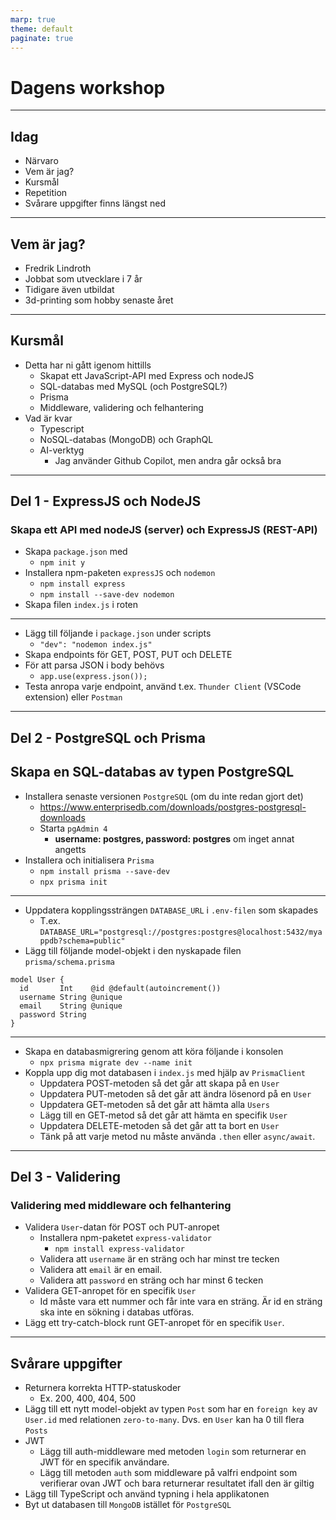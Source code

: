 ```yaml
---
marp: true
theme: default
paginate: true
---
```


# Dagens workshop

---

## Idag

- Närvaro
- Vem är jag?
- Kursmål
- Repetition
- Svårare uppgifter finns längst ned

---

## Vem är jag?

- Fredrik Lindroth
- Jobbat som utvecklare i 7 år
- Tidigare även utbildat
- 3d-printing som hobby senaste året

---

## Kursmål

- Detta har ni gått igenom hittills
  - Skapat ett JavaScript-API med Express och nodeJS
  - SQL-databas med MySQL (och PostgreSQL?)
  - Prisma
  - Middleware, validering och felhantering
- Vad är kvar
  - Typescript
  - NoSQL-databas (MongoDB) och GraphQL
  - AI-verktyg
    - Jag använder Github Copilot, men andra går också bra

---

## Del 1 - ExpressJS och NodeJS

### Skapa ett API med nodeJS (server) och ExpressJS (REST-API)

- Skapa ``package.json`` med
  - ``npm init y``
- Installera npm-paketen ``expressJS`` och ``nodemon``
  - ``npm install express``
  - ``npm install --save-dev nodemon``
- Skapa filen ``index.js`` i roten

---

- Lägg till följande i ``package.json`` under scripts
  - ``"dev": "nodemon index.js"``
- Skapa endpoints för GET, POST, PUT och DELETE
- För att parsa JSON i body behövs
  - ``app.use(express.json());``
- Testa anropa varje endpoint, använd t.ex. ``Thunder Client`` (VSCode extension) eller ``Postman``

---

## Del 2 - PostgreSQL och Prisma

## Skapa en SQL-databas av typen PostgreSQL

- Installera senaste versionen ``PostgreSQL`` (om du inte redan gjort det)
  - <https://www.enterprisedb.com/downloads/postgres-postgresql-downloads>
  - Starta ``pgAdmin 4``
    - **username: postgres, password: postgres** om inget annat angetts
- Installera och initialisera ``Prisma``
  - ``npm install prisma --save-dev``
  - ``npx prisma init``

---

- Uppdatera kopplingssträngen ``DATABASE_URL`` i ``.env-filen`` som skapades
  - T.ex. ``DATABASE_URL="postgresql://postgres:postgres@localhost:5432/myappdb?schema=public"``
- Lägg till följande model-objekt i den nyskapade filen ``prisma/schema.prisma``

```
model User {
  id       Int    @id @default(autoincrement())
  username String @unique
  email    String @unique
  password String
} 
```

---

- Skapa en databasmigrering genom att köra följande i konsolen
  - ``npx prisma migrate dev --name init``
- Koppla upp dig mot databasen i ``index.js`` med hjälp av ``PrismaClient``
  - Uppdatera POST-metoden så det går att skapa på en ``User``
  - Uppdatera PUT-metoden så det går att ändra lösenord på en ``User``
  - Uppdatera GET-metoden så det går att hämta alla ``Users``
  - Lägg till en GET-metod så det går att hämta en specifik ``User``
  - Uppdatera DELETE-metoden så det går att ta bort en ``User``
  - Tänk på att varje metod nu måste använda ``.then`` eller ``async/await``.

---

## Del 3 - Validering

### Validering med middleware och felhantering

- Validera ``User``-datan  för POST och PUT-anropet
  - Installera npm-paketet ``express-validator``
    - ``npm install express-validator``
  - Validera att ``username`` är en sträng och har minst tre tecken
  - Validera att ``email`` är en email.
  - Validera att ``password`` en sträng och har minst 6 tecken
- Validera GET-anropet för en specifik ``User``
  - Id måste vara ett nummer och får inte vara en sträng. Är id en sträng ska inte en sökning i databas utföras.
- Lägg ett try-catch-block runt GET-anropet för en specifik ``User``.

---

## Svårare uppgifter

- Returnera korrekta HTTP-statuskoder
  - Ex. 200, 400, 404, 500
- Lägg till ett nytt model-objekt av typen ``Post`` som har en ``foreign key`` av ``User.id`` med relationen ``zero-to-many``. Dvs. en ``User`` kan ha 0 till flera ``Posts``
- JWT
  - Lägg till auth-middleware med metoden ``login`` som returnerar en JWT för en specifik användare.
  - Lägg till metoden ``auth`` som middleware på valfri endpoint som verifierar ovan JWT och bara returnerar resultatet ifall den är giltig
- Lägg till TypeScript och använd typning i hela applikatonen
- Byt ut databasen till ``MongoDB`` istället för ``PostgreSQL``
